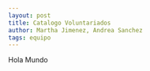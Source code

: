 ```yaml
---
layout: post
title: Catalogo Voluntariados
author: Martha Jimenez, Andrea Sanchez
tags: equipo
---
```

Hola Mundo